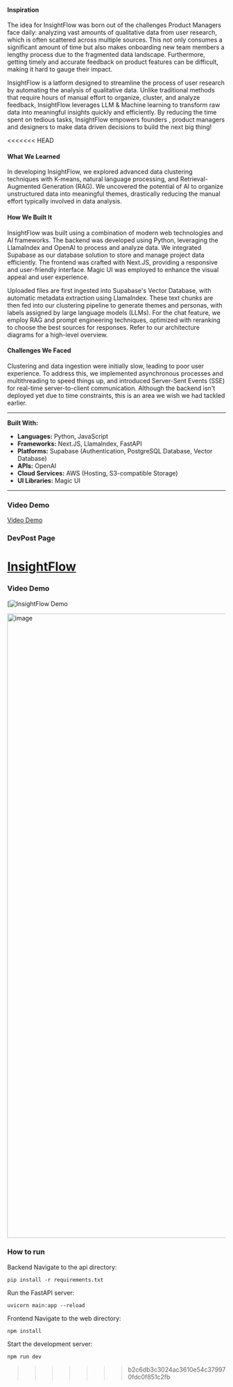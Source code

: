 #### **Inspiration**
The idea for InsightFlow was born out of the challenges Product Managers face daily: analyzing vast amounts of qualitative data from user research, which is often scattered across multiple sources. This not only consumes a significant amount of time but also makes onboarding new team members a lengthy process due to the fragmented data landscape. Furthermore, getting timely and accurate feedback on product features can be difficult, making it hard to gauge their impact.

InsightFlow is a latform designed to streamline the process of user research by automating the analysis of qualitative data. Unlike traditional methods that require hours of manual effort to organize, cluster, and analyze feedback, InsightFlow leverages LLM & Machine learning to transform raw data into meaningful insights quickly and efficiently. By reducing the time spent on tedious tasks, InsightFlow empowers founders , product managers and designers to make data driven decisions to build the next big thing!

<<<<<<< HEAD
#### **What We Learned**
In developing InsightFlow, we explored advanced data clustering techniques with K-means, natural language processing, and Retrieval-Augmented Generation (RAG). We uncovered the potential of AI to organize unstructured data into meaningful themes, drastically reducing the manual effort typically involved in data analysis.

#### **How We Built It**
InsightFlow was built using a combination of modern web technologies and AI frameworks. The backend was developed using Python, leveraging the LlamaIndex and OpenAI to process and analyze data. We integrated Supabase as our database solution to store and manage project data efficiently. The frontend was crafted with Next.JS, providing a responsive and user-friendly interface. Magic UI was employed to enhance the visual appeal and user experience.

Uploaded files are first ingested into Supabase's Vector Database, with automatic metadata extraction using LlamaIndex. These text chunks are then fed into our clustering pipeline to generate themes and personas, with labels assigned by large language models (LLMs). For the chat feature, we employ RAG and prompt engineering techniques, optimized with reranking to choose the best sources for responses. Refer to our architecture diagrams for a high-level overview.

#### **Challenges We Faced**
Clustering and data ingestion were initially slow, leading to poor user experience. To address this, we implemented asynchronous processes and multithreading to speed things up, and introduced Server-Sent Events (SSE) for real-time server-to-client communication. Although the backend isn't deployed yet due to time constraints, this is an area we wish we had tackled earlier.

---

**Built With:**
- **Languages:** Python, JavaScript
- **Frameworks:** Next.JS, LlamaIndex, FastAPI
- **Platforms:** Supabase (Authentication, PostgreSQL Database, Vector Database)
- **APIs:** OpenAI
- **Cloud Services:** AWS (Hosting, S3-compatible Storage)
- **UI Libraries:** Magic UI

---

### Video Demo

[Video Demo](https://youtu.be/_GWPIZEDfsk)

### DevPost Page

[InsightFlow](https://devpost.com/software/insightflow)
=======
### Video Demo

[![InsightFlow Demo](https://www.youtube.com/watch?v=L9kF5zlmwQY)

<img width="1439" alt="image" src="https://github.com/user-attachments/assets/28f40112-30ae-4232-bba9-b798daefa5b4">

### How to run
Backend
Navigate to the api directory:
```
pip install -r requirements.txt
```
Run the FastAPI server:
```
uvicorn main:app --reload
```
Frontend
Navigate to the web directory:
```
npm install
```
Start the development server:
```
npm run dev
```



>>>>>>> b2c6db3c3024ac3610e54c379970fdc0f851c2fb
